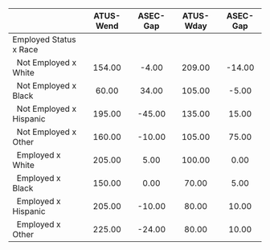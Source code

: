 
|                      |    ATUS-Wend |     ASEC-Gap |    ATUS-Wday |     ASEC-Gap |
| -------------------- | :----------: | :----------: | :----------: | :----------: |
| Employed Status x Race |              |              |              |              |
| &nbsp;&nbsp;Not Employed x White |       154.00 |        -4.00 |       209.00 |       -14.00 |
| &nbsp;&nbsp;Not Employed x Black |        60.00 |        34.00 |       105.00 |        -5.00 |
| &nbsp;&nbsp;Not Employed x Hispanic |       195.00 |       -45.00 |       135.00 |        15.00 |
| &nbsp;&nbsp;Not Employed x Other |       160.00 |       -10.00 |       105.00 |        75.00 |
| &nbsp;&nbsp;Employed x White |       205.00 |         5.00 |       100.00 |         0.00 |
| &nbsp;&nbsp;Employed x Black |       150.00 |         0.00 |        70.00 |         5.00 |
| &nbsp;&nbsp;Employed x Hispanic |       205.00 |       -10.00 |        80.00 |        10.00 |
| &nbsp;&nbsp;Employed x Other |       225.00 |       -24.00 |        80.00 |        10.00 |

